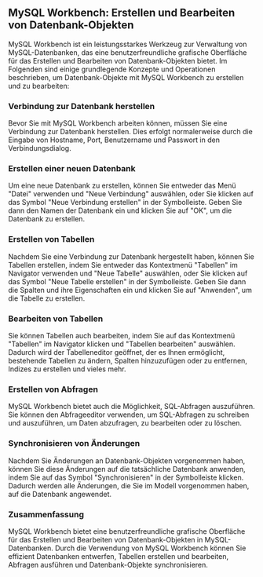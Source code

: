 ## MySQL Workbench: Erstellen und Bearbeiten von Datenbank-Objekten

MySQL Workbench ist ein leistungsstarkes Werkzeug zur Verwaltung von MySQL-Datenbanken, das eine benutzerfreundliche grafische Oberfläche für das Erstellen und Bearbeiten von Datenbank-Objekten bietet. Im Folgenden sind einige grundlegende Konzepte und Operationen beschrieben, um Datenbank-Objekte mit MySQL Workbench zu erstellen und zu bearbeiten:

### Verbindung zur Datenbank herstellen

Bevor Sie mit MySQL Workbench arbeiten können, müssen Sie eine Verbindung zur Datenbank herstellen. Dies erfolgt normalerweise durch die Eingabe von Hostname, Port, Benutzername und Passwort in den Verbindungsdialog.

### Erstellen einer neuen Datenbank

Um eine neue Datenbank zu erstellen, können Sie entweder das Menü "Datei" verwenden und "Neue Verbindung" auswählen, oder Sie klicken auf das Symbol "Neue Verbindung erstellen" in der Symbolleiste. Geben Sie dann den Namen der Datenbank ein und klicken Sie auf "OK", um die Datenbank zu erstellen.

### Erstellen von Tabellen

Nachdem Sie eine Verbindung zur Datenbank hergestellt haben, können Sie Tabellen erstellen, indem Sie entweder das Kontextmenü "Tabellen" im Navigator verwenden und "Neue Tabelle" auswählen, oder Sie klicken auf das Symbol "Neue Tabelle erstellen" in der Symbolleiste. Geben Sie dann die Spalten und ihre Eigenschaften ein und klicken Sie auf "Anwenden", um die Tabelle zu erstellen.

### Bearbeiten von Tabellen

Sie können Tabellen auch bearbeiten, indem Sie auf das Kontextmenü "Tabellen" im Navigator klicken und "Tabellen bearbeiten" auswählen. Dadurch wird der Tabelleneditor geöffnet, der es Ihnen ermöglicht, bestehende Tabellen zu ändern, Spalten hinzuzufügen oder zu entfernen, Indizes zu erstellen und vieles mehr.

### Erstellen von Abfragen

MySQL Workbench bietet auch die Möglichkeit, SQL-Abfragen auszuführen. Sie können den Abfrageeditor verwenden, um SQL-Abfragen zu schreiben und auszuführen, um Daten abzufragen, zu bearbeiten oder zu löschen.

### Synchronisieren von Änderungen

Nachdem Sie Änderungen an Datenbank-Objekten vorgenommen haben, können Sie diese Änderungen auf die tatsächliche Datenbank anwenden, indem Sie auf das Symbol "Synchronisieren" in der Symbolleiste klicken. Dadurch werden alle Änderungen, die Sie im Modell vorgenommen haben, auf die Datenbank angewendet.

### Zusammenfassung

MySQL Workbench bietet eine benutzerfreundliche grafische Oberfläche für das Erstellen und Bearbeiten von Datenbank-Objekten in MySQL-Datenbanken. Durch die Verwendung von MySQL Workbench können Sie effizient Datenbanken entwerfen, Tabellen erstellen und bearbeiten, Abfragen ausführen und Datenbank-Objekte synchronisieren.
